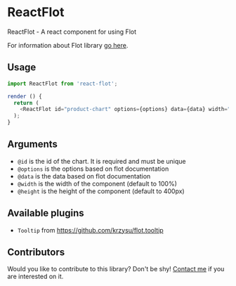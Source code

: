# ReactFlot
ReactFlot - A react component for using Flot

For information about Flot library [go here](http://www.flotcharts.org/).

## Usage
```javascript
import ReactFlot from 'react-flot';

render () {
  return (
    <ReactFlot id="product-chart" options={options} data={data} width="50%" height="100px" />
  );
}

```

## Arguments
* `@id` is the id of the chart. It is required and must be unique
* `@options` is the options based on flot documentation
* `@data` is the data based on flot documentation
* `@width` is the width of the component (default to 100%)
* `@height` is the height of the component (default to 400px)

## Available plugins
* `Tooltip` from https://github.com/krzysu/flot.tooltip

## Contributors
Would you like to contribute to this library? Don't be shy! [Contact me](mailto:rodrigowirth90@gmail.com) if you are interested on it.
